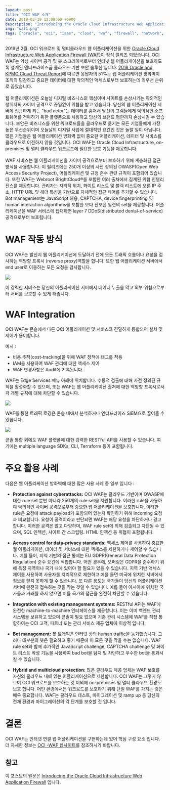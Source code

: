 ```yaml
---
layout: post
title: "OCI WAF 소개"
date: 2019-02-19 12:00:00 +0900
description: "Introducing the Oracle Cloud Infrastructure Web Application Firewall"
img: "waf1.png"
tags: ["oracle", "oci", "iaas", "cloud", "waf", "firewall", "network", "security", "application", "web","oracle cloud", "오라클 클라우드"] 
---
```


2019년 2월, OCI 워크로드 및 멀티클라우드 웹 어플리케이션을 위한 [Oracle Cloud Infrastructure Web Application Firewall (WAF)](https://cloud.oracle.com/edge/waf/features)이 정식 릴리즈 되었습니다. OCI WAF는 악성 사이버 공격 및 봇 스크레이퍼로부터 인터넷 웹 어플리케이션을 보호하도록 설계된 엔터프라이즈급 클라우드 기반 보안 솔루션 입니다. [2018 Oracle and KPMG Cloud Threat Report](https://www.oracle.com/cloud/cloud-threat-report.html)에 따르면 응답자의 51%는 웹 어플리케이션 방화벽이 조직의 민감하고 중요한 데이터에 대한 악의적인 액세스로부터 보호하는데 최우선 순위로 꼽았습니다.
<br><br>
웹 어플리케이션은 오늘날 디지털 비즈니스의 핵심이며 사이트를 손상시키는 악의적인 행위자의 사이버 공격으로 끊임없이 위협을 받고 있습니다. 당신의 웹 어플리케이션 서버에 접근하게 되는 "bad actor"는 데이터를 훔쳐서 당신의 고객들에게 악의적인 소프트웨어를 전파하기 위한 플랫폼으로 사용하고 당신의 브랜드 평판까지 손상시킬 수 있습니다. 보안은 비즈니스를 위한 워크로드들을 클라우드로 옮기는 모든 기업들에게 가장 높은 우선순위이며 오늘날의 디지털 사업에 절대적인 요건인 것은 놀랄 일이 아닙니다. 많은 기업들은 웹 어플리케이션 방화벽 없이 중요한 어플리케이션, 데이터 및 서비스를 클라우드로 이전하지 않을 것입니다. OCI WAF는 Oracle Cloud Infrastructure, on-premises 및 멀티 클라우드 워크로드에 필요한 보호 기능을 제공합니다.
<br><br>
WAF 서비스는 웹 어플리케이션을 사이버 공격으로부터 보호하기 위해 계층화된 접근방식을 사용합니다. 이 릴리즈에는 250개 이상의 사전 정의된 OWASP(Open Web Access Security Project), 어플리케이션 및 규정 준수 관련 규칙이 포함되어 있습니다. 또한 WAF는 Webroot BrightCloud®를 포함한 여러 출처에서 집계된 위협 인텔리전스를 제공합니다.
관리자는 지리적 위치, 화이트 리스트 및 블랙 리스트에 오른 IP 주소, HTTP URL 및 헤더 특성을 기반으로 자체적인 접근 제어를 추가할 수 있습니다. Bot management는 JavaScript 허용, CAPTCHA, device fingerprinting 및 human interaction algorithms을 포함한 보다 진보된 일련의 set을 제공합니다. 어플리케이션을 WAF 서비스에 탑재하면 layer 7 DDoS(distributed denial-of-service) 공격으로부터 보호됩니다.


# WAF 작동 방식

OCI WAF는 발신지 웹 어플리케이션에 도달하기 전에 모든 트래픽 흐름이나 요청을 검사하는 역방향 프록시 (reverse proxy)역할을 합니다. 또한 웹 어플리케이션 서버에서 end user로 이동하는 모든 요청을 검사합니다.

![]({{site.baseurl}}/assets/img/waf2.png)

이 강력한 서비스는 당신의 어플리케이션 서버에서 데이터 누출을 막고 외부 위협으로부터 서버를 보호할 수 있게 해줍니다.


# WAF Integration

OCI WAF는 콘솔에서 다른 OCI 어플리케이션 및 서비스와 긴밀하게 통합되어 설치 및 제어가 용이합니다.

예시 :
* 비용 추적(cost-tracking)을 위해 WAF 정책에 태그를 적용
* IAM을 사용하여 WAF 관리에 대한 액세스 제어
* WAF 변경사항은 Audit에 기록됩니다.

WAF는 Edge Services 메뉴 아래에 위치합니다. 수동적 검출에 대해 사전 정의된 규칙을 활성화할 수 있으며, 또는 WAF는 웹 어플리케이션 출처에 대한 역방향 프록시로서 각 개별 규칙에 대해 차단할 수 있습니다.

![]({{site.baseurl}}/assets/img/waf3.png)

WAF를 통한 트래픽 로깅은 콘솔 내에서 분석하거나 엔터프라이즈 SIEM으로 끌어올 수 있습니다.

![]({{site.baseurl}}/assets/img/waf4.png)

콘솔 통합 외에도 WAF 플랫폼에 대한 강력한 RESTful API를 사용할 수 있습니다. 여기에는 multiple language SDKs, CLI, Terraform 등이 포함됩니다.


# 주요 활용 사례

다음은 웹 어플리케이션 방화벽에 대한 많은 사용 사례 중 일부 입니다 :

* **Protection against cyberattacks:** OCI WAF는 클라우드 기반이며 OWASP에 대한 rule set 뿐만 아니라 250개의 rule set을 지원합니다. 이러한 rule을 사용하여 악의적인 사이버 공격으로부터 중요한 웹 어플리케이션을 보호합니다. 이러한 rule은 요청에 attack payload가 포함되어 있는지 확인하기 위해 incoming 요청과 비교합니다. 요청이 공격이라고 판단되면 WAF는 해당 요청을 차단하거나 경고합니다. 이러한 공격은 많고 다양하며, WAF rule set에 의해 검출되고 차단될 수 있으며, SQL 인젝션, 사이트 간 스크립팅. HTML 인젝션 등 위협이 포함됩니다.

* **Access control for data-privacy standards:** 액세스 제어를 사용하여 중요한 웹 어플리케이션, 데이터 및 서비스에 대한 액세스를 제한하거나 제어할 수 있습니다. 예를 들어, 지역 기반의 접근 통제는 EU GDPR(General Data Protection Regulation) 준수 요건에 적합합니다. 어떤 경우에, 오퍼링은 GDPR을 준수하기 위해 특정 지역이나 국가 내에 있어야 할 필요가 있을 수 있습니다. 지역 기반 액세스 제어를 사용하여 사용자를 지리적으로 제한하고 예를 들면 미국에 위치한 서버에서 정보를 얻지 못하게 할 수 있습니다. 또 다른 용도는 국가들이 당신의 어플리케이션 서버에 완전히 접속하는 것을 막는 것일 수 있습니다. 예를 들어 아시아에 위치한 국가들과 거래를 하지 않으면 이들 국가의 접근을 완전히 차단할 수 있습니다.

* **Integration with existing management systems:** RESTful API는 WAF에 완전한 machine-to-machine 인터페이스를 제공합니다. 이는 이미 백엔드 관리 시스템을 보유하고 있으며 콘솔이 필요 없으며 기존 관리 시스템에 WAF를 직접 통합하여는 OCI 고객, 파트너 또는 관리 서비스 제공 업체에 이상적 입니다.

* **Bot management:** 봇 트래픽은 인터넷 상의 human traffic을 능가했습니다. 그러나 대부분의 봇은 필요하고 좋기 때문에 이 모든 것을 막을 수는 없습니다. WAF rule set와 함께 추가적인 JavaScript challenge, CAPTCHA challenge 및 화이트 리스트 작성 기능을 사용하여 bad bot을 탐지 및 차단하고 우수한 bot을 통과시킬 수 있습니다.

* **Hybrid and multicloud protection:** 많은 클라우드 제공 업체는 WAF 보호를 자신의 클라우드 내에 있는 어플리케이션으로 제한합니다. OCI WAF는 그렇지 않으며 OCI 워크로드를 보호하는 것 이외에 on-premises 및 멀티 클라우드 환경도 보호 합니다. 어떤 환경에서든 워크로드를 보호하기 위해 단일 WAF를 가지는 것은 매우 중요합니다. WAF는 클라우드 테스트, 마이그레이션 및 ramp up 등 당신의 전체 환경과 마이그레이션의 각 단계를 보호할 것 입니다.


# 결론

OCI WAF는 인터넷 연결 웹 어플리케이션을 구현하는데 있어 핵심 구성 요소 입니다. 더 자세한 정보는 [OCI -WAF 웹사이트](https://cloud.oracle.com/edge/waf/features)를 참조하시기 바랍니다.


## 참고

이 포스트의 원문은 [Introducing the Oracle Cloud Infrastructure Web Application Firewall](https://blogs.oracle.com/cloud-infrastructure/introducing-the-oci-waf) 입니다.
